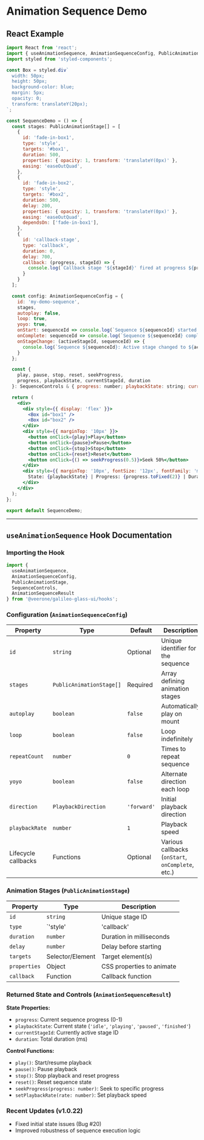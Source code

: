 # Animation Sequence Demo

## React Example

```jsx
import React from 'react';
import { useAnimationSequence, AnimationSequenceConfig, PublicAnimationStage, SequenceControls } from '@veerone/galileo-glass-ui/hooks';
import styled from 'styled-components';

const Box = styled.div`
  width: 50px;
  height: 50px;
  background-color: blue;
  margin: 5px;
  opacity: 0;
  transform: translateY(20px);
`;

const SequenceDemo = () => {
  const stages: PublicAnimationStage[] = [
    {
      id: 'fade-in-box1',
      type: 'style',
      targets: '#box1',
      duration: 500,
      properties: { opacity: 1, transform: 'translateY(0px)' },
      easing: 'easeOutQuad',
    },
    {
      id: 'fade-in-box2',
      type: 'style',
      targets: '#box2',
      duration: 500,
      delay: 200,
      properties: { opacity: 1, transform: 'translateY(0px)' },
      easing: 'easeOutQuad',
      dependsOn: ['fade-in-box1'],
    },
    {
      id: 'callback-stage',
      type: 'callback',
      duration: 0,
      delay: 700,
      callback: (progress, stageId) => {
        console.log(`Callback stage '${stageId}' fired at progress ${progress}`);
      }
    }
  ];

  const config: AnimationSequenceConfig = {
    id: 'my-demo-sequence',
    stages,
    autoplay: false,
    loop: true,
    yoyo: true,
    onStart: sequenceId => console.log(`Sequence ${sequenceId} started.`),
    onComplete: sequenceId => console.log(`Sequence ${sequenceId} completed cycle.`),
    onStageChange: (activeStageId, sequenceId) => {
      console.log(`Sequence ${sequenceId}: Active stage changed to ${activeStageId || 'none'}`);
    }
  };

  const {
    play, pause, stop, reset, seekProgress,
    progress, playbackState, currentStageId, duration
  }: SequenceControls & { progress: number; playbackState: string; currentStageId: string | null; duration: number } = useAnimationSequence(config);

  return (
    <div>
      <div style={{ display: 'flex' }}>
        <Box id="box1" />
        <Box id="box2" />
      </div>
      <div style={{ marginTop: '10px' }}>
        <button onClick={play}>Play</button>
        <button onClick={pause}>Pause</button>
        <button onClick={stop}>Stop</button>
        <button onClick={reset}>Reset</button>
        <button onClick={() => seekProgress(0.5)}>Seek 50%</button>
      </div>
      <div style={{ marginTop: '10px', fontSize: '12px', fontFamily: 'monospace' }}>
        State: {playbackState} | Progress: {progress.toFixed(2)} | Duration: {duration}ms | Active Stage: {currentStageId || '-'}
      </div>
    </div>
  );
};

export default SequenceDemo;
```

---

## `useAnimationSequence` Hook Documentation

### Importing the Hook

```typescript
import {
  useAnimationSequence,
  AnimationSequenceConfig,
  PublicAnimationStage,
  SequenceControls,
  AnimationSequenceResult
} from '@veerone/galileo-glass-ui/hooks';
```

### Configuration (`AnimationSequenceConfig`)

| Property          | Type | Default | Description |
|-------------------|------|---------|-------------|
| `id`              | `string` | Optional | Unique identifier for the sequence |
| `stages`          | `PublicAnimationStage[]` | Required | Array defining animation stages |
| `autoplay`        | `boolean` | `false` | Automatically play on mount |
| `loop`            | `boolean` | `false` | Loop indefinitely |
| `repeatCount`     | `number` | `0` | Times to repeat sequence |
| `yoyo`            | `boolean` | `false` | Alternate direction each loop |
| `direction`       | `PlaybackDirection` | `'forward'` | Initial playback direction |
| `playbackRate`    | `number` | `1` | Playback speed |
| Lifecycle callbacks | Functions | Optional | Various callbacks (`onStart`, `onComplete`, etc.) |

### Animation Stages (`PublicAnimationStage`)

| Property     | Type | Description |
|--------------|------|-------------|
| `id`         | `string` | Unique stage ID |
| `type`       | `'style'|'callback'|'event'|'group'|'stagger'` | Stage type |
| `duration`   | `number` | Duration in milliseconds |
| `delay`      | `number` | Delay before starting |
| `targets`    | Selector/Element | Target element(s) |
| `properties` | Object | CSS properties to animate |
| `callback`   | Function | Callback function |

### Returned State and Controls (`AnimationSequenceResult`)

**State Properties:**
- `progress`: Current sequence progress (0-1)
- `playbackState`: Current state (`'idle'`, `'playing'`, `'paused'`, `'finished'`)
- `currentStageId`: Currently active stage ID
- `duration`: Total duration (ms)

**Control Functions:**
- `play()`: Start/resume playback
- `pause()`: Pause playback
- `stop()`: Stop playback and reset progress
- `reset()`: Reset sequence state
- `seekProgress(progress: number)`: Seek to specific progress
- `setPlaybackRate(rate: number)`: Set playback speed

### Recent Updates (v1.0.22)

- Fixed initial state issues (Bug #20)
- Improved robustness of sequence execution logic

